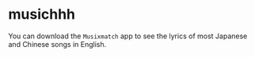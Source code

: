 # musichhh

You can download the `Musixmatch` app to see the lyrics of most Japanese and Chinese songs in English.
